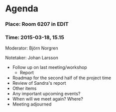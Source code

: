# Agenda

### Place: Room 6207 in EDIT
### Time: 2015-03-18, 15.15

Moderator: Björn Norgren

Notetaker: Johan Larsson

- Follow up on last meeting/workshop
  - Report
- Roadmap for the second half of the project time
- Review of Sandra's report
- Other items
- Any important upcoming events?
- When will we meet again? Where?
- Meeting adjourned
